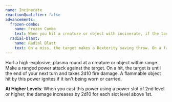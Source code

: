 ```yaml
---
name: Incinerate
reactionQualifier: false
advancements:
  frozen-combo:
    name: Frozen Combo
    text: When you hit a creature or object with incinerate, if the target is primed cold, you deal a critical hit.
  radial-blast:
    name: Radial Blast
    text: On a miss, the target makes a Dexterity saving throw. On a failed save, the target takes half damage.
---
```

Hurl a high-explosive, plasma round at a creature or object within range. Make a ranged power attack against the target.
On a hit, the target is <me-condition id="primed" sub="fire"/> until the end of your next turn and takes 2d10 fire damage.
A flammable object hit by this power ignites if it isn't being worn or carried.

__At Higher Levels__: When you cast this power using a power slot of 2nd level or higher, the damage increases
by 2d10 for each slot level above 1st.
